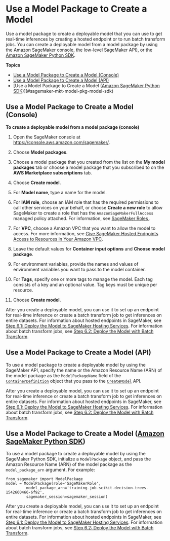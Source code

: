 # Use a Model Package to Create a Model<a name="sagemaker-mkt-model-pkg-model"></a>

Use a model package to create a deployable model that you can use to get real\-time inferences by creating a hosted endpoint or to run batch transform jobs\. You can create a deployable model from a model package by using the Amazon SageMaker console, the low\-level SageMaker API\), or the [Amazon SageMaker Python SDK](https://sagemaker.readthedocs.io)\.

**Topics**
+ [Use a Model Package to Create a Model \(Console\)](#sagemaker-mkt-model-pkg-model-console)
+ [Use a Model Package to Create a Model \(API\)](#sagemaker-mkt-model-pkg-model-api)
+ [Use a Model Package to Create a Model \([Amazon SageMaker Python SDK](https://sagemaker.readthedocs.io)\)](#sagemaker-mkt-model-pkg-model-sdk)

## Use a Model Package to Create a Model \(Console\)<a name="sagemaker-mkt-model-pkg-model-console"></a>

**To create a deployable model from a model package \(console\)**

1. Open the SageMaker console at [https://console\.aws\.amazon\.com/sagemaker/](https://console.aws.amazon.com/sagemaker/)\.

1. Choose **Model packages**\.

1. Choose a model package that you created from the list on the **My model packages** tab or choose a model package that you subscribed to on the **AWS Marketplace subscriptions** tab\.

1. Choose **Create model**\.

1. For **Model name**, type a name for the model\.

1. For **IAM role**, choose an IAM role that has the required permissions to call other services on your behalf, or choose **Create a new role** to allow SageMaker to create a role that has the `AmazonSageMakerFullAccess` managed policy attached\. For information, see [SageMaker Roles ](sagemaker-roles.md)\.

1. For **VPC**, choose a Amazon VPC that you want to allow the model to access\. For more information, see [Give SageMaker Hosted Endpoints Access to Resources in Your Amazon VPC](host-vpc.md)\.

1. Leave the default values for **Container input options** and **Choose model package**\.

1. For environment variables, provide the names and values of environment variables you want to pass to the model container\.

1. For **Tags**, specify one or more tags to manage the model\. Each tag consists of a key and an optional value\. Tag keys must be unique per resource\.

1. Choose **Create model**\.

After you create a deployable model, you can use it to set up an endpoint for real\-time inference or create a batch transform job to get inferences on entire datasets\. For information about hosted endpoints in SageMaker, see [Step 6\.1: Deploy the Model to SageMaker Hosting Services](ex1-deploy-model.md)\. For information about batch transform jobs, see [Step 6\.2: Deploy the Model with Batch Transform](ex1-batch-transform.md)\.

## Use a Model Package to Create a Model \(API\)<a name="sagemaker-mkt-model-pkg-model-api"></a>

To use a model package to create a deployable model by using the SageMaker API, specify the name or the Amazon Resource Name \(ARN\) of the model package as the `ModelPackageName` field of the [ `ContainerDefinition`](https://docs.aws.amazon.com/sagemaker/latest/APIReference/API_ContainerDefinition.html) object that you pass to the [ `CreateModel`](https://docs.aws.amazon.com/sagemaker/latest/APIReference/API_CreateModel.html) API\.

After you create a deployable model, you can use it to set up an endpoint for real\-time inference or create a batch transform job to get inferences on entire datasets\. For information about hosted endpoints in SageMaker, see [Step 6\.1: Deploy the Model to SageMaker Hosting Services](ex1-deploy-model.md)\. For information about batch transform jobs, see [Step 6\.2: Deploy the Model with Batch Transform](ex1-batch-transform.md)\.

## Use a Model Package to Create a Model \([Amazon SageMaker Python SDK](https://sagemaker.readthedocs.io)\)<a name="sagemaker-mkt-model-pkg-model-sdk"></a>

To use a model package to create a deployable model by using the SageMaker Python SDK, initialize a `ModelPackage` object, and pass the Amazon Resource Name \(ARN\) of the model package as the `model_package_arn` argument\. For example:

```
from sagemaker import ModelPackage
model = ModelPackage(role='SageMakerRole',
         model_package_arn='training-job-scikit-decision-trees-1542660466-6f92',
         sagemaker_session=sagemaker_session)
```

After you create a deployable model, you can use it to set up an endpoint for real\-time inference or create a batch transform job to get inferences on entire datasets\. For information about hosted endpoints in SageMaker, see [Step 6\.1: Deploy the Model to SageMaker Hosting Services](ex1-deploy-model.md)\. For information about batch transform jobs, see [Step 6\.2: Deploy the Model with Batch Transform](ex1-batch-transform.md)\.